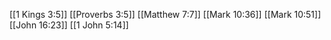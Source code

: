 [[1 Kings 3:5]]
[[Proverbs 3:5]]
[[Matthew 7:7]]
[[Mark 10:36]]
[[Mark 10:51]]
[[John 16:23]]
[[1 John 5:14]]

